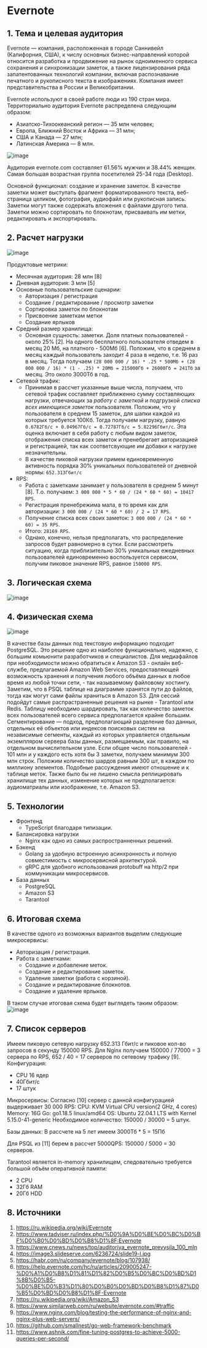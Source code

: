 # Evernote
## 1. Тема и целевая аудитория
Evernote — компания, расположенная в городе Саннивейл (Калифорния, США), к числу основных бизнес-направлений которой относится разработка и продвижение на рынок одноименного сервиса сохранения и синхронизации заметок, а также лицензирования ряда запатентованных технологий компании, включая распознавание печатного и рукописного текста в изображениях. Компания имеет представительства в России и Великобритании.

Evernote используют в своей работе люди из 190 стран мира. Территориально аудитория Evernote распределена следующим образом:
* Азиатско-Тихоокеанский регион — 35 млн человек;
* Европа, Ближний Восток и Африка — 31 млн;
* США и Канада — 27 млн;
* Латинская Америка — 8 млн.

![image](https://user-images.githubusercontent.com/64084206/202904381-f4c8d706-f0a9-4e2e-959d-fc58847e7975.png)

Аудитория evernote.com составляет 61.56% мужчин и 38.44% женщин. Самая большая возрастная группа посетителей 25-34 года (Desktop).

Основной функционал: создание и хранение заметок. В качестве заметки может выступать фрагмент форматированного текста, веб-страница целиком, фотография, аудиофайл или рукописная запись. Заметки могут также содержать вложения с файлами другого типа. Заметки можно сортировать по блокнотам, присваивать им метки, редактировать и экспортировать.

## 2. Расчет нагрузки
![image](https://user-images.githubusercontent.com/64084206/203305249-5126ac3e-3f49-446a-ae49-3d82423af478.png)

Продуктовые метрики:
* Месячная аудитория: 28 млн [8]
* Дневная аудитория: 3 млн [5]
* Основные пользовательские сценарии:
  - Авторизация / регистрация
  - Создание / редактирование / просмотр заметки
  - Сортировка заметок по блокнотам
  - Присвоение заметкам метки
  - Создание ярлыков
* Средний размер хранилища:
  - Основная сущность: заметки. Доля платных пользователей - около 25% [2]. На одного бесплатного пользователя отведем в месяц 20 Мб, на платного - 500Мб [6]. Положим, что в среднем в месяц каждый пользователь заходит 4 раза в неделю, т.е. 16 раз в месяц. Тогда получаем ``` (28 000 000 / 16) * .25 * 500Мб + (28 000 000 / 16) * (1 - .25) * 20Мб = 215000Гб + 26000Гб = 241Тб ``` за месяц. Это около 3000Тб в год.
* Сетевой трафик:
  - Принимая в рассчет указанные выше числа, получаем, что сетевой трафик составляет приближенно сумму составляющих нагрузки, отвечающих за *работу с заметкой* и подгрузкой *списка всех имеющихся заметок* пользователя. Положим, что у пользователя в среднем 15 заметок, для шапки каждой из которых требуется 100Кб. Тогда получаем нагрузку, равную ``` 0.6782Гб/с + 0.04967Гб/с = 0.72787Гб/с = 5.82296Гбит/с ```. Эта оценка включает в себя работу с любым видом заметок, отображения списка всех заметок и пренебрегает авторизацией и регистрацией, так как соответсвующие им добавки к нагрузке незначительны.
  - В качестве пиковой нагрузки примем единовременную активность порядка 30% уникальных пользователей от дневной нормы: ``` 652.313Гбит/с ```
* RPS:
  - Работа с заметками занимает у пользователя в среднем 5 минут [8]. Т.о. получаем: ``` 3 000 000 * 5 * 60 / (24 * 60 * 60) = 10417 RPS ```.
  - Регистрация пренебрежима мала, в то время как для авторизации: ``` 3 000 000 / (24 * 60 * 60) / 2 = 17 RPS ```.
  - Получение списка всех своих заметок: ``` 3 000 000 / (24 * 60 * 60) = 35 RPS ```.
  - Итого: ``` 28169 RPS ```.
  - Однако, конечно, нельзя предполагать, что распределение запросов будет равномерно в сутки. Если рассмотреть ситуацию, когда приблизительно 30% уникальных ежедневных пользователей единовременно воспользуется сервисом, получим пиковое значение RPS, равное ``` 150000 RPS ```.

## 3. Логическая схема
![image](https://user-images.githubusercontent.com/64084206/203425284-1a0c4609-5e32-425c-a412-41703f3ba86e.png)

## 4. Физическая схема
![image](https://user-images.githubusercontent.com/64084206/203425900-8f1d055f-02bf-435e-b92b-fee8afcc26ac.png)

В качестве базы данных под текстовую информацию подходит PostgreSQL. Это решение одно из наиболее функционально, надежно, с большим комьюнити разработчиков и специалистов. Для медиафайлов при необходимости можно обратиться к Amazon S3 - онлайн веб-службе, предлагаемой Amazon Web Services, предоставляющей возможность хранения и получения любого объёма данных в любое время из любой точки сети, - так называемому файловому хостингу. Заметим, что в PSQL таблице на диаграмме хранятся пути до файлов, тогда как могут сами файлы храниться в Amazon S3. Для сессий подойдут самые распрастраненные решения на рынке - Tarantool или Redis.
Таблицу необходимо шардировать, так как количество заметок всех пользователей всего сервиса предполагается крайне большим. Сегментирование — подход, предполагающий разделение баз данных, отдельных её объектов или индексов поисковых систем на независимые сегменты, каждый из которых управляется отдельным экземпляром сервера базы данных, размещаемым, как правило, на отдельном вычислительном узле. Если общее число пользователей - 101 млн и у каждого есть хотя бы 3 заметки, получаем минимум 300 млн строк. Положим количество шардов равным 300 шт, в каждом по миллиону элементов. Подобные рассуждения имеют отношение и к таблице меток. Также было бы не лишено смысла реплицировать хранилище тех данных, изменение которых не предполагается: аудиоматриалы или изображение, т.е. Amazon S3.

## 5. Технологии
* Фронтенд
  - TypeScript благодаря типизации.
* Балансировка нагрузки
  - Nginx как одно из самых распространненных решений.
* Бэкенд
  - Golang за удобную встроенную асинхронность и полную совместимость с микросервисной архитектурой.
  - gRPC для удобного использования protobuff на http/2 при коммуникации микросервисов.
* База данных
  - PostgreSQL
  - Amazon S3
  - Tarantool

## 6. Итоговая схема
В качестве одного из возможных вариантов выделим следующие микросервисы:
* Авторизация / регистрация.
* Работа с заметками:
  - Создание и добавление меток.
  - Создание и редактирование заметок.
  - Удаление заметки (работа с корзиной).
  - Создание и редактирование блокнотов.
  - Создание и удаление ярлыков.

В таком случае итоговая схема будет выглядеть таким образом:
![image](https://user-images.githubusercontent.com/64084206/203818238-c17e7a44-40b5-442c-95b2-a35e758f0c02.png)

## 7. Список серверов
Имеем пиковую сетевую нагрузку 652.313 Гбит/с и пиковое кол-во запросов в секунду 150000 RPS.
Для Nginx получаем 150000 / 77000 = 3 сервера по RPS, 652 / 40 = 17 серверов по сетевому трафику [9].
Конфигурация:
* CPU 16 ядер
* 40Гбит/с
* 17 штук

Микросервисы:
Согласно [10] сервер с данной конфигурацией выдерживает 30 000 RPS:
CPU: KVM Virtual CPU version(2 GHz, 4 cores) Memory: 16G Go: go1.18.5 linux/amd64 OS: Ubuntu 22.04.1 LTS with Kernel 5.15.0-41-generic
Необходимое количество: 150000 / 30000 = 5 штук.

Базы данных:
В рассчете на 5 лет имеем 3000Тб * 5 = 15Пб

Для PSQL из [11] берем в рассчет 5000QPS: 150000 / 5000 = 30 серверов.

Tarantool является in-memory хранилищем, следовательно требуется большой объём оперативной памяти:
* 2 CPU
* 32Гб RAM
* 20Гб HDD

## 8. Источники
1. https://ru.wikipedia.org/wiki/Evernote
2. https://www.tadviser.ru/index.php/%D0%9A%D0%BE%D0%BC%D0%BF%D0%B0%D0%BD%D0%B8%D1%8F:Evernote
3. https://www.cnews.ru/news/top/auditoriya_evernote_prevysila_100_mln
4. https://image3.slideserve.com/6236724/slide19-l.jpg
5. https://habr.com/ru/company/evernote/blog/107938/
6. https://help.evernote.com/hc/ru/articles/209005247-%D0%A1%D0%B8%D1%81%D1%82%D0%B5%D0%BC%D0%BD%D1%8B%D0%B5-%D0%BE%D0%B3%D1%80%D0%B0%D0%BD%D0%B8%D1%87%D0%B5%D0%BD%D0%B8%D1%8F-Evernote
7. https://ru.wikipedia.org/wiki/Amazon_S3
8. https://www.similarweb.com/ru/website/evernote.com/#traffic
9. https://www.nginx.com/blog/testing-the-performance-of-nginx-and-nginx-plus-web-servers/
10. https://github.com/smallnest/go-web-framework-benchmark
11. https://www.ashnik.com/fine-tuning-postgres-to-achieve-5000-queries-per-second/
